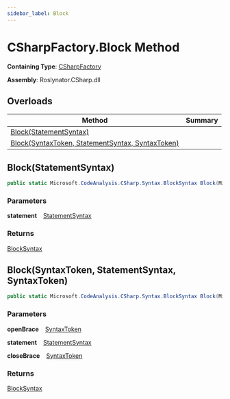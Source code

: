 ```yaml
---
sidebar_label: Block
---
```


# CSharpFactory\.Block Method

**Containing Type**: [CSharpFactory](../index.md)

**Assembly**: Roslynator\.CSharp\.dll

## Overloads

| Method | Summary |
| ------ | ------- |
| [Block(StatementSyntax)](#Roslynator_CSharp_CSharpFactory_Block_Microsoft_CodeAnalysis_CSharp_Syntax_StatementSyntax_) | |
| [Block(SyntaxToken, StatementSyntax, SyntaxToken)](#Roslynator_CSharp_CSharpFactory_Block_Microsoft_CodeAnalysis_SyntaxToken_Microsoft_CodeAnalysis_CSharp_Syntax_StatementSyntax_Microsoft_CodeAnalysis_SyntaxToken_) | |

## Block\(StatementSyntax\) <a id="Roslynator_CSharp_CSharpFactory_Block_Microsoft_CodeAnalysis_CSharp_Syntax_StatementSyntax_"></a>

```csharp
public static Microsoft.CodeAnalysis.CSharp.Syntax.BlockSyntax Block(Microsoft.CodeAnalysis.CSharp.Syntax.StatementSyntax statement)
```

### Parameters

**statement** &ensp; [StatementSyntax](https://docs.microsoft.com/en-us/dotnet/api/microsoft.codeanalysis.csharp.syntax.statementsyntax)

### Returns

[BlockSyntax](https://docs.microsoft.com/en-us/dotnet/api/microsoft.codeanalysis.csharp.syntax.blocksyntax)

## Block\(SyntaxToken, StatementSyntax, SyntaxToken\) <a id="Roslynator_CSharp_CSharpFactory_Block_Microsoft_CodeAnalysis_SyntaxToken_Microsoft_CodeAnalysis_CSharp_Syntax_StatementSyntax_Microsoft_CodeAnalysis_SyntaxToken_"></a>

```csharp
public static Microsoft.CodeAnalysis.CSharp.Syntax.BlockSyntax Block(Microsoft.CodeAnalysis.SyntaxToken openBrace, Microsoft.CodeAnalysis.CSharp.Syntax.StatementSyntax statement, Microsoft.CodeAnalysis.SyntaxToken closeBrace)
```

### Parameters

**openBrace** &ensp; [SyntaxToken](https://docs.microsoft.com/en-us/dotnet/api/microsoft.codeanalysis.syntaxtoken)

**statement** &ensp; [StatementSyntax](https://docs.microsoft.com/en-us/dotnet/api/microsoft.codeanalysis.csharp.syntax.statementsyntax)

**closeBrace** &ensp; [SyntaxToken](https://docs.microsoft.com/en-us/dotnet/api/microsoft.codeanalysis.syntaxtoken)

### Returns

[BlockSyntax](https://docs.microsoft.com/en-us/dotnet/api/microsoft.codeanalysis.csharp.syntax.blocksyntax)


